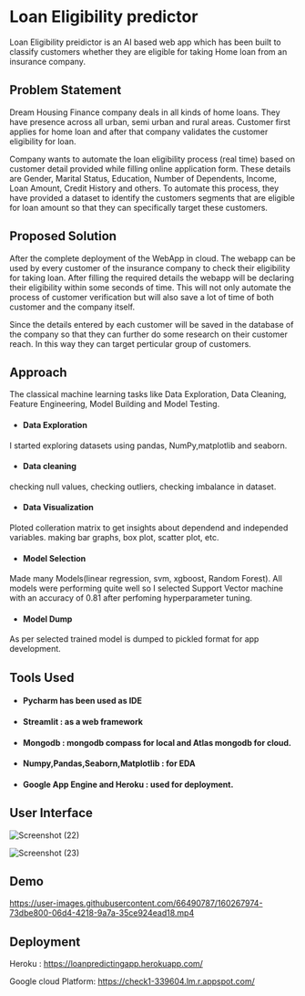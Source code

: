 
# Loan Eligibility predictor

Loan Eligibility preidictor is an AI based web app which has been built to classify customers whether they are eligible for taking Home loan from an insurance company.

## Problem Statement

Dream Housing Finance company deals in all kinds of home loans. They have presence across all urban, semi urban and rural areas. Customer first applies for home loan and after that company validates the customer eligibility for loan.

Company wants to automate the loan eligibility process (real time) based on customer detail provided while filling online application form. These details are Gender, Marital Status, Education, Number of Dependents, Income, Loan Amount, Credit History and others. To automate this process, they have provided a dataset to identify the customers segments that are eligible for loan amount so that they can specifically target these customers. 


## Proposed Solution

After the complete deployment of the WebApp in cloud. The webapp can be used by every customer of the insurance company to check their eligibility for taking loan. After filling the required details the webapp will be declaring their eligibility within some seconds of time. 
This will not only automate the process of customer verification but will also save a lot of time of both customer and the company itself.




Since the details entered by each customer will be saved in the database of the company so that they can further do some research on their customer reach. In this way they can target perticular group of customers. 


## Approach

The classical machine learning tasks like Data Exploration, Data Cleaning, Feature Engineering, Model Building and Model Testing.
- #### Data Exploration
I started exploring datasets using pandas, NumPy,matplotlib and seaborn.
- #### Data cleaning
checking null values, checking outliers, checking imbalance in dataset.
- #### Data Visualization
Ploted colleration matrix to get insights about dependend and independed variables. making bar graphs, box plot, scatter plot, etc.
- #### Model Selection
Made many Models(linear regression, svm, xgboost, Random Forest). All models were performing quite well so I selected Support Vector machine with an accuracy of 0.81 after perfoming hyperparameter tuning. 
- #### Model Dump
As per selected trained model is dumped to pickled format for app development.


## Tools Used

- #### Pycharm has been used as IDE
- #### Streamlit : as a web framework
- #### Mongodb : mongodb compass for local and Atlas mongodb for cloud.
- #### Numpy,Pandas,Seaborn,Matplotlib : for EDA
- #### Google App Engine and Heroku : used for deployment.
## User Interface
![Screenshot (22)](https://user-images.githubusercontent.com/66490787/151321839-d5823eed-7758-4093-b7b6-d5671dbc2911.png)




![Screenshot (23)](https://user-images.githubusercontent.com/66490787/151321898-701873ce-d5ec-4b2f-9c4d-bf6c7a7a38a1.png)




## Demo 

https://user-images.githubusercontent.com/66490787/160267974-73dbe800-06d4-4218-9a7a-35ce924ead18.mp4



## Deployment
Heroku : https://loanpredictingapp.herokuapp.com/




Google cloud Platform: https://check1-339604.lm.r.appspot.com/





